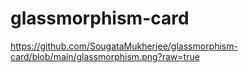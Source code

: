 # glassmorphism-card

https://github.com/SougataMukherjee/glassmorphism-card/blob/main/glassmorphism.png?raw=true
